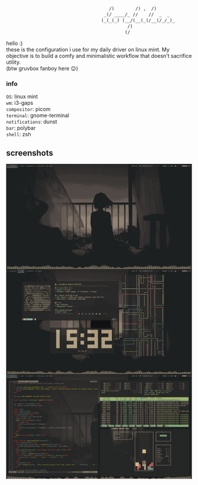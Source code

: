                                            /)        /) ,  /)       
                                         _(/ ____/_ //    //  _  _  
                                        (_(_(_) (__/(__(_(/__(/_/_)_
                                                  /)                
                                                 (/ 

hello :) \
these is the configuration i use for my daily driver on linux mint. My objective is to build a comfy and minimalistic workflow that doesn't sacrifice utility. \
(btw gruvbox fanboy here 😉)

### info
`OS`: linux mint \
`wm`: i3-gaps \
`compositor`: picom \
`terminal`: gnome-terminal \
`notifications`: dunst \
`bar`: polybar \
`shell`: zsh

## screenshots
![screen](https://raw.githubusercontent.com/korosenpai/dotfiles/main/.screenshots/combined.png)

